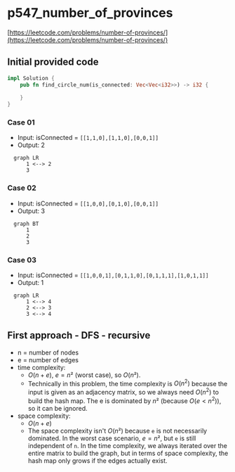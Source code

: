 # p547_number_of_provinces
[https://leetcode.com/problems/number-of-provinces/](https://leetcode.com/problems/number-of-provinces/)

## Initial provided code
```Rust
impl Solution {
    pub fn find_circle_num(is_connected: Vec<Vec<i32>>) -> i32 {
        
    }
}
```


### Case 01
- Input: isConnected = `[[1,1,0],[1,1,0],[0,0,1]]`
- Output: 2
```mermaid
  graph LR
      1 <--> 2
      3 
```

### Case 02
- Input: isConnected = `[[1,0,0],[0,1,0],[0,0,1]]`
- Output: 3
```mermaid
  graph BT
      1 
      2 
      3 
```
### Case 03
- Input: isConnected = `[[1,0,0,1],[0,1,1,0],[0,1,1,1],[1,0,1,1]]`
- Output: 1
```mermaid
  graph LR
      1 <--> 4
      2 <--> 3
      3 <--> 4

```
## First approach - DFS - recursive

- n = number of nodes
- e = number of edges
- time complexity: 
  - $O(n + e)$, $e = n²$ (worst case), so $O(n²)$. 
  - Technically in this problem, the time complexity is $O(n^2)$ because the input is given as an adjacency matrix, so we always need $O(n^2)$ to build the hash map. The e is dominated by $n²$ (because $O(e < n^2)$), so it can be ignored.
- space complexity: 
  - $O(n + e)$
  - The space complexity isn't $O(n²)$ because `e` is not necessarily dominated. In the worst case scenario, $e = n²$, but `e` is still independent of `n`. In the time complexity, we always iterated over the entire matrix to build the graph, but in terms of space complexity, the hash map only grows if the edges actually exist.






